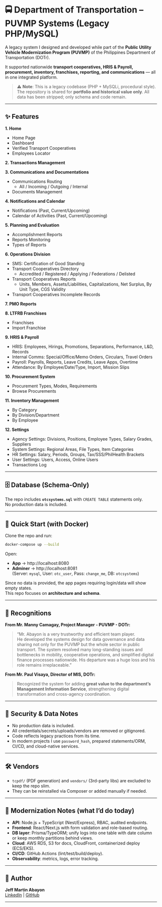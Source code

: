 # 🚍 Department of Transportation – PUVMP Systems (Legacy PHP/MySQL)

A legacy system I designed and developed while part of the **Public Utility Vehicle Modernization Program (PUVMP)** of the Philippines Department of Transportation (DOTr).  

It supported nationwide **transport cooperatives, HRIS & Payroll, procurement, inventory, franchises, reporting, and communications** — all in one integrated platform.

> ⚠️ **Note**: This is a legacy codebase (PHP + MySQLi, procedural style). The repository is shared for **portfolio and historical value only**. All data has been stripped; only schema and code remain.

---

## ✨ Features

**1. Home**
- Home Page
- Dashboard
- Verified Transport Cooperatives
- Employees Locator

**2. Transactions Management**

**3. Communications and Documentations**
- Communications Routing
  - All / Incoming / Outgoing / Internal
- Documents Management

**4. Notifications and Calendar**
- Notifications (Past, Current/Upcoming)
- Calendar of Activities (Past, Current/Upcoming)

**5. Planning and Evaluation**
- Accomplishment Reports
- Reports Monitoring
- Types of Reports

**6. Operations Division**
- SMS: Certification of Good Standing
- Transport Cooperatives Directory  
  - Accredited / Registered / Applying / Federations / Delisted
- Transport Cooperatives Reports  
  - Units, Members, Assets/Liabilities, Capitalizations, Net Surplus, By Unit Type, CGS Validity
- Transport Cooperatives Incomplete Records

**7. PMO Reports**

**8. LTFRB Franchises**
- Franchises
- Import Franchise

**9. HRIS & Payroll**
- HRIS: Employees, Hirings, Promotions, Separations, Performance, L&D, Records
- Internal Comms: Special/Office/Memo Orders, Circulars, Travel Orders
- Payroll: Payrolls, Reports, Leave Credits, Leave Apps, Overtime
- Attendance: By Employee/Date/Type, Import, Mission Slips

**10. Procurement System**
- Procurement Types, Modes, Requirements
- Browse Procurements

**11. Inventory Management**
- By Category
- By Division/Department
- By Employee

**12. Settings**
- Agency Settings: Divisions, Positions, Employee Types, Salary Grades, Suppliers
- System Settings: Regional Areas, File Types, Item Categories
- HR Settings: Salary, Periods, Groups, Tax/SSS/PhilHealth Brackets
- User Settings: Users, Access, Online Users
- Transactions Log

---

## 🗄 Database (Schema-Only)

The repo includes **`otcsystems.sql`** with `CREATE TABLE` statements only.  
No production data is included.

---

## 🚀 Quick Start (with Docker)

Clone the repo and run:

```bash
docker-compose up --build
```

Open:

- **App** → http://localhost:8080  
- **Adminer** → http://localhost:8081  
  (Server: `mysql`, User: `otc_user`, Pass: `change_me`, DB: `otcsystems`)

Since no data is provided, the app pages requiring login/data will show empty states.  
This repo focuses on **architecture and schema**.

---

## 🏅 Recognitions

**From Mr. Manny Camagay, Project Manager - PUVMP - DOTr:**

> “Mr. Abayon is a very trustworthy and efficient team player.  
> He developed the systems design for data governance and data sharing not only for the PUVMP but the whole sector in public transport. The system resolved many long-standing issues and bottlenecks in mobility, cooperative operations, and simplified digital finance processes nationwide. His departure was a huge loss and his role remains irreplaceable.”  

**From Mr. Paul Visaya, Director of MIS, DOTr:**  
> Recognized the system for adding **great value to the department’s Management Information Service**, strengthening digital transformation and cross-agency coordination.

---

## 🔐 Security & Data Notes

- No production data is included.  
- All credentials/secrets/uploads/vendors are removed or gitignored.  
- Code reflects legacy practices from its time.  
- In modern projects I use `password_hash`, prepared statements/ORM, CI/CD, and cloud-native services.

---

## 🛠 Vendors

- `tcpdf/` (PDF generation) and `vendors/` (3rd-party libs) are excluded to keep the repo slim.  
- They can be reinstalled via Composer or added manually if needed.

---

## 🔮 Modernization Notes (what I’d do today)

- **API**: Node.js + TypeScript (Nest/Express), RBAC, audited endpoints.  
- **Frontend**: React/Next.js with form validation and role-based routing.  
- **DB layer**: Prisma/TypeORM; unify logs into one table with date column or keep monthly partitions behind views.  
- **Cloud**: AWS RDS, S3 for docs, CloudFront, containerized deploy (ECS/EKS).  
- **CI/CD**: GitHub Actions (lint/test/build/deploy).  
- **Observability**: metrics, logs, error tracking.

---

## 👤 Author

**Jeff Martin Abayon**  
[LinkedIn](https://www.linkedin.com/in/jeff-martin-abayon-calgary/) | [GitHub](https://github.com/jmjabayon928)

---
